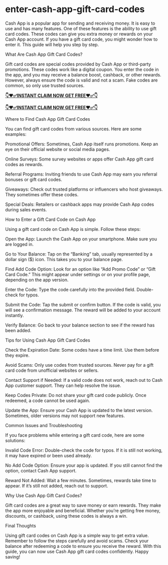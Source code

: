 # enter-cash-app-gift-card-codes
Cash App is a popular app for sending and receiving money. It is easy to use and has many features. One of these features is the ability to use gift card codes. These codes can give you extra money or rewards on your Cash App account. If you have a gift card code, you might wonder how to enter it. This guide will help you step by step.

What Are Cash App Gift Card Codes?

Gift card codes are special codes provided by Cash App or third-party promotions. These codes work like a digital coupon. You enter the code in the app, and you may receive a balance boost, cashback, or other rewards. However, always ensure the code is valid and not a scam. Fake codes are common, so only use trusted sources.

**[👇❤️✅INSTANT CLAIM NOW GET FREE❤️✅👇](https://tinyurl.com/getfreecashapp7507)**

**[👇❤️✅INSTANT CLAIM NOW GET FREE❤️✅👇](https://tinyurl.com/getfreecashapp7507)**

Where to Find Cash App Gift Card Codes

You can find gift card codes from various sources. Here are some examples:

Promotional Offers: Sometimes, Cash App itself runs promotions. Keep an eye on their official website or social media pages.

Online Surveys: Some survey websites or apps offer Cash App gift card codes as rewards.

Referral Programs: Inviting friends to use Cash App may earn you referral bonuses or gift card codes.

Giveaways: Check out trusted platforms or influencers who host giveaways. They sometimes offer these codes.

Special Deals: Retailers or cashback apps may provide Cash App codes during sales events.

How to Enter a Gift Card Code on Cash App

Using a gift card code on Cash App is simple. Follow these steps:

Open the App: Launch the Cash App on your smartphone. Make sure you are logged in.

Go to Your Balance: Tap on the “Banking” tab, usually represented by a dollar sign ($) icon. This takes you to your balance page.

Find Add Code Option: Look for an option like “Add Promo Code” or “Gift Card Code.” This might appear under settings or on your profile page, depending on the app version.

Enter the Code: Type the code carefully into the provided field. Double-check for typos.

Submit the Code: Tap the submit or confirm button. If the code is valid, you will see a confirmation message. The reward will be added to your account instantly.

Verify Balance: Go back to your balance section to see if the reward has been added.

Tips for Using Cash App Gift Card Codes

Check the Expiration Date: Some codes have a time limit. Use them before they expire.

Avoid Scams: Only use codes from trusted sources. Never pay for a gift card code from unofficial websites or sellers.

Contact Support if Needed: If a valid code does not work, reach out to Cash App customer support. They can help resolve the issue.

Keep Codes Private: Do not share your gift card code publicly. Once redeemed, a code cannot be used again.

Update the App: Ensure your Cash App is updated to the latest version. Sometimes, older versions may not support new features.

Common Issues and Troubleshooting

If you face problems while entering a gift card code, here are some solutions:

Invalid Code Error: Double-check the code for typos. If it is still not working, it may have expired or been used already.

No Add Code Option: Ensure your app is updated. If you still cannot find the option, contact Cash App support.

Reward Not Added: Wait a few minutes. Sometimes, rewards take time to appear. If it’s still not added, reach out to support.

Why Use Cash App Gift Card Codes?

Gift card codes are a great way to save money or earn rewards. They make the app more enjoyable and beneficial. Whether you’re getting free money, discounts, or cashback, using these codes is always a win.

Final Thoughts

Using gift card codes on Cash App is a simple way to get extra value. Remember to follow the steps carefully and avoid scams. Check your balance after redeeming a code to ensure you receive the reward. With this guide, you can now use Cash App gift card codes confidently. Happy saving!

